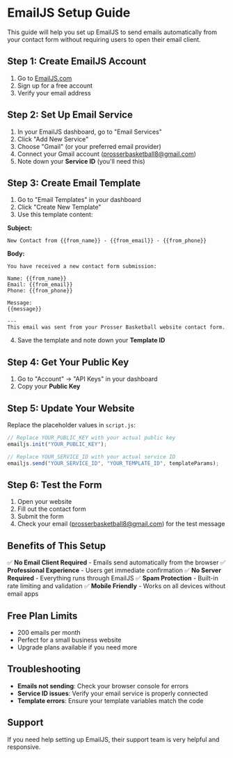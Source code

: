 # EmailJS Setup Guide

This guide will help you set up EmailJS to send emails automatically from your contact form without requiring users to open their email client.

## Step 1: Create EmailJS Account

1. Go to [EmailJS.com](https://www.emailjs.com/)
2. Sign up for a free account
3. Verify your email address

## Step 2: Set Up Email Service

1. In your EmailJS dashboard, go to "Email Services"
2. Click "Add New Service"
3. Choose "Gmail" (or your preferred email provider)
4. Connect your Gmail account (prosserbasketball8@gmail.com)
5. Note down your **Service ID** (you'll need this)

## Step 3: Create Email Template

1. Go to "Email Templates" in your dashboard
2. Click "Create New Template"
3. Use this template content:

**Subject:**

```
New Contact from {{from_name}} - {{from_email}} - {{from_phone}}
```

**Body:**

```
You have received a new contact form submission:

Name: {{from_name}}
Email: {{from_email}}
Phone: {{from_phone}}

Message:
{{message}}

---
This email was sent from your Prosser Basketball website contact form.
```

4. Save the template and note down your **Template ID**

## Step 4: Get Your Public Key

1. Go to "Account" → "API Keys" in your dashboard
2. Copy your **Public Key**

## Step 5: Update Your Website

Replace the placeholder values in `script.js`:

```javascript
// Replace YOUR_PUBLIC_KEY with your actual public key
emailjs.init("YOUR_PUBLIC_KEY");

// Replace YOUR_SERVICE_ID with your actual service ID
emailjs.send("YOUR_SERVICE_ID", "YOUR_TEMPLATE_ID", templateParams);
```

## Step 6: Test the Form

1. Open your website
2. Fill out the contact form
3. Submit the form
4. Check your email (prosserbasketball8@gmail.com) for the test message

## Benefits of This Setup

✅ **No Email Client Required** - Emails send automatically from the browser
✅ **Professional Experience** - Users get immediate confirmation
✅ **No Server Required** - Everything runs through EmailJS
✅ **Spam Protection** - Built-in rate limiting and validation
✅ **Mobile Friendly** - Works on all devices without email apps

## Free Plan Limits

- 200 emails per month
- Perfect for a small business website
- Upgrade plans available if you need more

## Troubleshooting

- **Emails not sending**: Check your browser console for errors
- **Service ID issues**: Verify your email service is properly connected
- **Template errors**: Ensure your template variables match the code

## Support

If you need help setting up EmailJS, their support team is very helpful and responsive.
